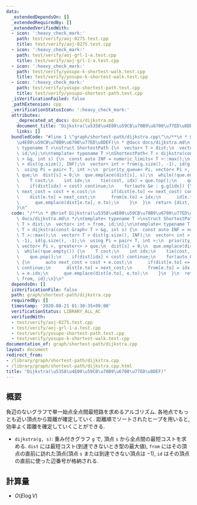 ```yaml
---
data:
  _extendedDependsOn: []
  _extendedRequiredBy: []
  _extendedVerifiedWith:
  - icon: ':heavy_check_mark:'
    path: test/verify/aoj-0275.test.cpp
    title: test/verify/aoj-0275.test.cpp
  - icon: ':heavy_check_mark:'
    path: test/verify/aoj-grl-1-a.test.cpp
    title: test/verify/aoj-grl-1-a.test.cpp
  - icon: ':heavy_check_mark:'
    path: test/verify/yosupo-k-shortest-walk.test.cpp
    title: test/verify/yosupo-k-shortest-walk.test.cpp
  - icon: ':heavy_check_mark:'
    path: test/verify/yosupo-shortest-path.test.cpp
    title: test/verify/yosupo-shortest-path.test.cpp
  _isVerificationFailed: false
  _pathExtension: cpp
  _verificationStatusIcon: ':heavy_check_mark:'
  attributes:
    _deprecated_at_docs: docs/dijkstra.md
    document_title: "Dijkstra(\u5358\u4E00\u59CB\u70B9\u6700\u77ED\u8DEF)"
    links: []
  bundledCode: "#line 1 \"graph/shortest-path/dijkstra.cpp\"\n/**\n * @brief Dijkstra(\u5358\
    \u4E00\u59CB\u70B9\u6700\u77ED\u8DEF)\n * @docs docs/dijkstra.md\n */\ntemplate<\
    \ typename T >\nstruct ShortestPath {\n  vector< T > dist;\n  vector< int > from,\
    \ id;\n};\n\ntemplate< typename T >\nShortestPath< T > dijkstra(const Graph< T\
    \ > &g, int s) {\n  const auto INF = numeric_limits< T >::max();\n  vector< T\
    \ > dist(g.size(), INF);\n  vector< int > from(g.size(), -1), id(g.size(), -1);\n\
    \  using Pi = pair< T, int >;\n  priority_queue< Pi, vector< Pi >, greater<> >\
    \ que;\n  dist[s] = 0;\n  que.emplace(dist[s], s);\n  while(!que.empty()) {\n\
    \    T cost;\n    int idx;\n    tie(cost, idx) = que.top();\n    que.pop();\n\
    \    if(dist[idx] < cost) continue;\n    for(auto &e : g.g[idx]) {\n      auto\
    \ next_cost = cost + e.cost;\n      if(dist[e.to] <= next_cost) continue;\n  \
    \    dist[e.to] = next_cost;\n      from[e.to] = idx;\n      id[e.to] = e.idx;\n\
    \      que.emplace(dist[e.to], e.to);\n    }\n  }\n  return {dist, from, id};\n\
    }\n"
  code: "/**\n * @brief Dijkstra(\u5358\u4E00\u59CB\u70B9\u6700\u77ED\u8DEF)\n * @docs\
    \ docs/dijkstra.md\n */\ntemplate< typename T >\nstruct ShortestPath {\n  vector<\
    \ T > dist;\n  vector< int > from, id;\n};\n\ntemplate< typename T >\nShortestPath<\
    \ T > dijkstra(const Graph< T > &g, int s) {\n  const auto INF = numeric_limits<\
    \ T >::max();\n  vector< T > dist(g.size(), INF);\n  vector< int > from(g.size(),\
    \ -1), id(g.size(), -1);\n  using Pi = pair< T, int >;\n  priority_queue< Pi,\
    \ vector< Pi >, greater<> > que;\n  dist[s] = 0;\n  que.emplace(dist[s], s);\n\
    \  while(!que.empty()) {\n    T cost;\n    int idx;\n    tie(cost, idx) = que.top();\n\
    \    que.pop();\n    if(dist[idx] < cost) continue;\n    for(auto &e : g.g[idx])\
    \ {\n      auto next_cost = cost + e.cost;\n      if(dist[e.to] <= next_cost)\
    \ continue;\n      dist[e.to] = next_cost;\n      from[e.to] = idx;\n      id[e.to]\
    \ = e.idx;\n      que.emplace(dist[e.to], e.to);\n    }\n  }\n  return {dist,\
    \ from, id};\n}\n"
  dependsOn: []
  isVerificationFile: false
  path: graph/shortest-path/dijkstra.cpp
  requiredBy: []
  timestamp: '2020-08-21 01:30:35+09:00'
  verificationStatus: LIBRARY_ALL_AC
  verifiedWith:
  - test/verify/aoj-0275.test.cpp
  - test/verify/aoj-grl-1-a.test.cpp
  - test/verify/yosupo-shortest-path.test.cpp
  - test/verify/yosupo-k-shortest-walk.test.cpp
documentation_of: graph/shortest-path/dijkstra.cpp
layout: document
redirect_from:
- /library/graph/shortest-path/dijkstra.cpp
- /library/graph/shortest-path/dijkstra.cpp.html
title: "Dijkstra(\u5358\u4E00\u59CB\u70B9\u6700\u77ED\u8DEF)"
---
```

## 概要

負辺のないグラフで単一始点全点間最短路を求めるアルゴリズム. 各地点でもっとも近い頂点から距離が確定していく. 距離順でソートされたヒープを用いると, 効率よく距離を確定していくことができる.

* `dijkstra(g, s)`: 重み付きグラフ `g` で, 頂点 `s` から全点間の最短コストを求める. `dist` には最短コスト(到達できないとき型の最大値), `from` にはその頂点の直前に訪れた頂点(頂点 `s` または到達できない頂点は $-1$), `id` はその頂点の直前に使った辺番号が格納される.

## 計算量

* $O(E \log V)$ 
